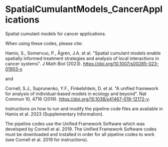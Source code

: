 # SpatialCumulantModels_CancerApplications
Spatial cumulant models for cancer applications. 

When using these codes, please cite: 

Hamis, S., Somervuo, P., Ågren, J.A. et al. "Spatial cumulant models enable spatially informed treatment strategies and analysis of local interactions in cancer systems". J Math Biol (2023). https://doi.org/10.1007/s00285-023-01903-x

and

Cornell, S.J., Suprunenko, Y.F., Finkelshtein, D. et al. "A unified framework for analysis of individual-based models in ecology and beyond". Nat Commun 10, 4716 (2019). https://doi.org/10.1038/s41467-019-12172-y.

Instructions on how to run and modify the pipeline code files are available in Hamis et al. 2023 (Supplementary Information). 

The pipeline codes use the Unified Framework Software which was developed by Cornell et al. 2019. The Unified Framework Software codes must be downloaded and installed in order for all pipeline codes to work (see Cornell et al. 2019 for instructions).
